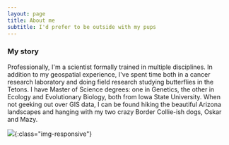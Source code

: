 ```yaml
---
layout: page
title: About me
subtitle: I'd prefer to be outside with my pups
---
```

### My story

Professionally, I'm a scientist formally trained in multiple disciplines. In addition to my geospatial experience, I've spent time both in a cancer research laboratory and doing field research studying butterflies in the Tetons. I have Master of Science degrees: one in Genetics, the other in Ecology and Evolutionary Biology, both from Iowa State University. When not geeking out over GIS data, I can be found hiking the beautiful Arizona landscapes and hanging with my two crazy Border Collie-ish dogs, Oskar and Mazy.

![](pups_snow.jpg){:class="img-responsive"}
